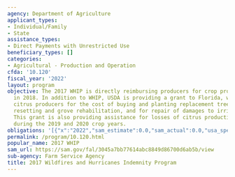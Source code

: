 ```yaml
---
agency: Department of Agriculture
applicant_types:
- Individual/Family
- State
assistance_types:
- Direct Payments with Unrestricted Use
beneficiary_types: []
categories:
- Agricultural - Production and Operation
cfda: '10.120'
fiscal_year: '2022'
layout: program
objective: The 2017 WHIP is directly reimbursing producers for crop production losses
  in 2018. In addition to WHIP, USDA is providing a grant to Florida, which is reimbursing
  citrus producers for the cost of buying and planting replacement trees, including
  resetting and grove rehabilitation, and for repair of damages to irrigation systems.
  This grant is also providing assistance for losses of citrus production expected
  during the 2019 and 2020 crop years.
obligations: '[{"x":"2022","sam_estimate":0.0,"sam_actual":0.0,"usa_spending_actual":122453816.75},{"x":"2023","sam_estimate":0.0,"sam_actual":0.0,"usa_spending_actual":3526517.86},{"x":"2024","sam_estimate":0.0,"sam_actual":0.0,"usa_spending_actual":0.0}]'
permalink: /program/10.120.html
popular_name: 2017 WHIP
sam_url: https://sam.gov/fal/3045a7bb77614abc8849d86700d6ab5b/view
sub-agency: Farm Service Agency
title: 2017 Wildfires and Hurricanes Indemnity Program
---
```

